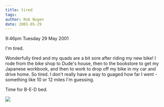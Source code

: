 ```yaml
---
title: tired
tags: 
author: Rob Nugen
date: 2001-05-29
---
```


<p class=date>9:46pm Tuesday 29 May 2001</p>

<p>I'm tired.</p>

<p>Wonderfully tired and my quads are a bit sore after
riding my new bike!  I rode from the bike shop to
Dude's house, then to the bookstore to get my Japanese
workbook, and then to work to drop off my bike in my
car and drive home.  So tired.  I don't really have a
way to guaged how far I went - something like 10 or 12
miles I'm guessing.</p>

<p>Time for B-E-D bed.</p>

<p><img src="/images/rob/wL-ROB.gif"/></p>
